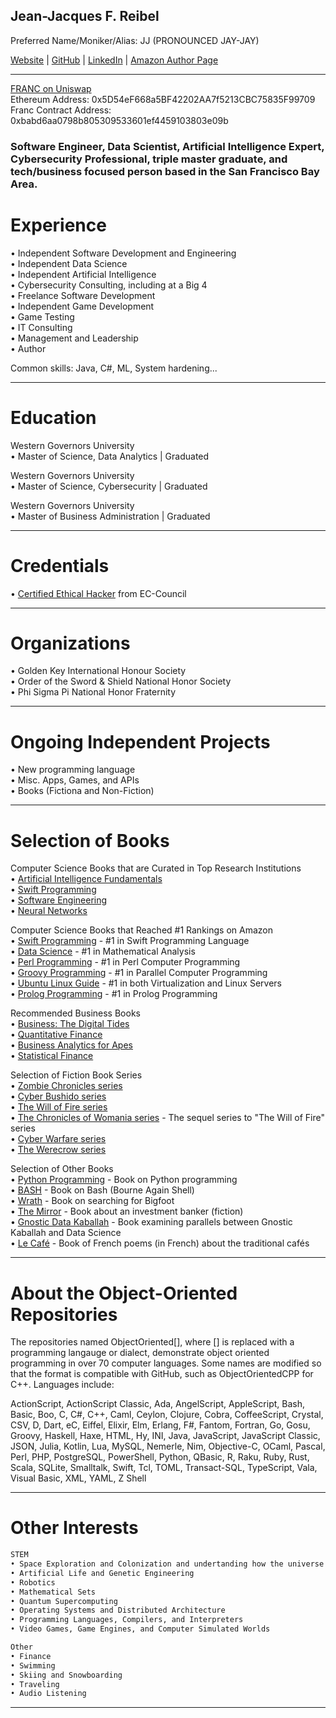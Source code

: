 ## Jean-Jacques F. Reibel    
Preferred Name/Moniker/Alias: JJ (PRONOUNCED JAY-JAY)    

[Website](https://www.appshub.link) | [GitHub](https://github.com/JJFReibel) | [LinkedIn](http://www.linkedin.com/in/jj-reibel) | [Amazon Author Page](https://www.amazon.com/author/jjreibel)          


____________________________________________________________________________________________________________________________________
[FRANC on Uniswap](https://app.uniswap.org/#/swap?outputCurrency=0xbabd6aa0798b805309533601ef4459103803e09b)            
Ethereum Address: 0x5D54eF668a5BF42202AA7f5213CBC75835F99709  
Franc Contract Address: 0xbabd6aa0798b805309533601ef4459103803e09b  

### Software Engineer, Data Scientist, Artificial Intelligence Expert, Cybersecurity Professional, triple master graduate, and tech/business focused person based in the San Francisco Bay Area.             

# Experience
• Independent Software Development and Engineering    
• Independent Data Science    
• Independent Artificial Intelligence    
• Cybersecurity Consulting, including at a Big 4        
• Freelance Software Development    
• Independent Game Development    
• Game Testing    
• IT Consulting    
• Management and Leadership    
• Author

Common skills: Java, C#, ML, System hardening...     

____________________________________________________________________________________________________________________________________

# Education
Western Governors University     
• Master of Science, Data Analytics | Graduated       

Western Governors University     
• Master of Science, Cybersecurity | Graduated       

Western Governors University     
• Master of Business Administration | Graduated        

____________________________________________________________________________________________________________________________________

# Credentials  
• [Certified Ethical Hacker](https://aspen.eccouncil.org/VerifyBadge?&type=certification&a=vp1VEDsr3JTQaPYsoO0hBKIfBWaffPfg1XMgf32gbbM=) from EC-Council     

____________________________________________________________________________________________________________________________________

# Organizations
• Golden Key International Honour Society    
• Order of the Sword & Shield National Honor Society  
• Phi Sigma Pi National Honor Fraternity  

____________________________________________________________________________________________________________________________________

# Ongoing Independent Projects
• New programming language  
• Misc. Apps, Games, and APIs  
• Books (Fictiona and Non-Fiction)     

____________________________________________________________________________________________________________________________________

# Selection of Books
Computer Science Books that are Curated in Top Research Institutions     
• [Artificial Intelligence Fundamentals](https://www.amazon.com/dp/B0CHNC67TS)  
• [Swift Programming](https://www.amazon.com/dp/B0C8H549WJ)        
• [Software Engineering](https://www.amazon.com/dp/B0C5MF2V7W)      
• [Neural Networks](https://www.amazon.com/dp/B0C573PP5B)      

Computer Science Books that Reached #1 Rankings on Amazon     
• [Swift Programming](https://www.amazon.com/dp/B0C8H549WJ) - #1 in Swift Programming Language        
• [Data Science](https://www.amazon.com/dp/B0CHJLZHX6) - #1 in Mathematical Analysis     
• [Perl Programming](https://www.amazon.com/dp/B0CQSXQBS6) - #1 in Perl Computer Programming     
• [Groovy Programming](https://www.amazon.com/dp/B0CVRNXTRZ) - #1 in Parallel Computer Programming     
• [Ubuntu Linux Guide](https://www.amazon.com/dp/B0CWT638SB) - #1 in both Virtualization and Linux Servers        
• [Prolog Programming](https://www.amazon.com/dp/B0CW1FSD6R) - #1 in Prolog Programming         

Recommended Business Books          
• [Business: The Digital Tides](https://www.amazon.com/dp/B0CR782ZHJ)         
• [Quantitative Finance](https://www.amazon.com/dp/B0CPNX93GZ)         
• [Business Analytics for Apes](https://www.amazon.com/dp/B0CQX3954V)         
• [Statistical Finance](https://www.amazon.com/dp/B0D2R4Q7QZ)         

Selection of Fiction Book Series     
• [Zombie Chronicles series](https://www.amazon.com/dp/B0CPS517FK)      
• [Cyber Bushido series](https://www.amazon.com/dp/B0CTYKPB1S)      
• [The Will of Fire series](https://www.amazon.com/dp/B0CLKVVD76)      
• [The Chronicles of Womania series](https://www.amazon.com/dp/B0D3GS271S) - The sequel series to "The Will of Fire" series      
• [Cyber Warfare series](https://www.amazon.com/dp/B0CKM7VCVP)      
• [The Werecrow series](https://www.amazon.com/dp/B0CW13QR2Q)      

Selection of Other Books     
• [Python Programming](https://www.amazon.com/dp/B0CQFT6JXP) - Book on Python programming      
• [BASH](https://www.amazon.com/dp/B0CRQGFYRL) - Book on Bash (Bourne Again Shell)      
• [Wrath](https://www.amazon.com/dp/B0CR4P9QK6) - Book on searching for Bigfoot      
• [The Mirror](https://www.amazon.com/dp/B0CR4BXV1Q) - Book about an investment banker (fiction)     
• [Gnostic Data Kaballah](https://www.amazon.com/dp/B0CW1GM6RK) - Book examining parallels between Gnostic Kaballah and Data Science     
• [Le Café](https://www.amazon.com/dp/B0CNLH4XP1) - Book of French poems (in French) about the traditional cafés          

____________________________________________________________________________________________________________________________________

# About the Object-Oriented Repositories
The repositories named ObjectOriented[], where [] is replaced with a programming langauge or dialect, demonstrate object oriented programming in over 70 computer languages. Some names are modified so that the format is compatible with GitHub, such as ObjectOrientedCPP for C++. Languages include:  

ActionScript, ActionScript Classic, Ada, AngelScript, AppleScript, Bash, Basic, Boo, C, C#, C++, Caml, Ceylon, Clojure, Cobra, CoffeeScript, Crystal, CSV, D, Dart, eC, Eiffel, Elixir, Elm, Erlang, F#, Fantom, Fortran, Go, Gosu, Groovy, Haskell, Haxe, HTML, Hy, INI, Java, JavaScript, JavaScript Classic, JSON, Julia, Kotlin, Lua, MySQL, Nemerle, Nim, Objective-C, OCaml, Pascal, Perl, PHP, PostgreSQL, PowerShell, Python, QBasic, R, Raku, Ruby, Rust, Scala, SQLite, Smalltalk, Swift, Tcl, TOML, Transact-SQL, TypeScript, Vala, Visual Basic, XML, YAML, Z Shell  

____________________________________________________________________________________________________________________________________

# Other Interests

```markdown
STEM
• Space Exploration and Colonization and undertanding how the universe works
• Artificial Life and Genetic Engineering     
• Robotics     
• Mathematical Sets          
• Quantum Supercomputing
• Operating Systems and Distributed Architecture
• Programming Languages, Compilers, and Interpreters          
• Video Games, Game Engines, and Computer Simulated Worlds          

Other
• Finance     
• Swimming     
• Skiing and Snowboarding     
• Traveling     
• Audio Listening     
```
   
____________________________________________________________________________________________________________________________________




